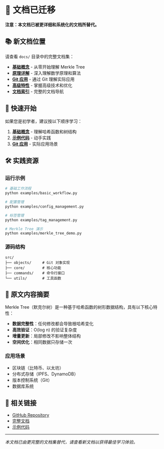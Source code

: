 # 🚧 文档已迁移

**注意：本文档已被更详细和系统化的文档所替代。**

## 📚 新文档位置

请查看 `docs/` 目录中的完整文档集：

- **[基础概念](docs/01_merkle_tree基础概念.md)** - 从零开始理解 Merkle Tree
- **[原理详解](docs/02_merkle_tree原理详解.md)** - 深入理解数学原理和算法
- **[Git 应用](docs/03_merkle_tree在git中的应用.md)** - 通过 Git 理解实际应用
- **[高级特性](docs/04_merkle_tree高级特性与优化.md)** - 掌握高级技术和优化
- **[文档索引](docs/README.md)** - 完整的文档导航

## 🎯 快速开始

如果您是初学者，建议按以下顺序学习：

1. **[基础概念](docs/01_merkle_tree基础概念.md)** - 理解哈希函数和树结构
2. **[示例代码](examples/basic_workflow.py)** - 动手实践
3. **[Git 应用](docs/03_merkle_tree在git中的应用.md)** - 实际应用场景

## 🛠️ 实践资源

### 运行示例
```bash
# 基础工作流程
python examples/basic_workflow.py

# 配置管理
python examples/config_management.py

# 标签管理
python examples/tag_management.py

# Merkle Tree 演示
python examples/merkle_tree_demo.py
```

### 源码结构
```
src/
├── objects/     # Git 对象实现
├── core/        # 核心功能
├── commands/    # 命令行接口
└── utils/       # 工具函数
```

## 📖 原文内容摘要

Merkle Tree（默克尔树）是一种基于哈希函数的树形数据结构，具有以下核心特性：

- **数据完整性**：任何修改都会导致根哈希变化
- **高效验证**：O(log n) 的验证复杂度
- **增量更新**：局部修改不影响整体结构
- **空间优化**：相同数据只存储一次

### 应用场景
- 区块链（比特币、以太坊）
- 分布式存储（IPFS、DynamoDB）
- 版本控制系统（Git）
- 数据库系统

## 🔗 相关链接

- [GitHub Repository](https://github.com/your-repo/merkle-tree)
- [完整文档](docs/README.md)
- [示例代码](examples/)

---

*本文档已由更完整的文档集替代，请查看新文档以获得最佳学习体验。*
